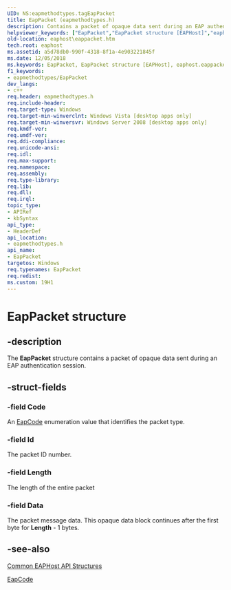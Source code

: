 ```yaml
---
UID: NS:eapmethodtypes.tagEapPacket
title: EapPacket (eapmethodtypes.h)
description: Contains a packet of opaque data sent during an EAP authentication session.
helpviewer_keywords: ["EapPacket","EapPacket structure [EAPHost]","eaphost.eappacket","eapmethodtypes/EapPacket"]
old-location: eaphost\eappacket.htm
tech.root: eaphost
ms.assetid: a5d78db0-990f-4318-8f1a-4e903221845f
ms.date: 12/05/2018
ms.keywords: EapPacket, EapPacket structure [EAPHost], eaphost.eappacket, eapmethodtypes/EapPacket
f1_keywords:
- eapmethodtypes/EapPacket
dev_langs:
- c++
req.header: eapmethodtypes.h
req.include-header: 
req.target-type: Windows
req.target-min-winverclnt: Windows Vista [desktop apps only]
req.target-min-winversvr: Windows Server 2008 [desktop apps only]
req.kmdf-ver: 
req.umdf-ver: 
req.ddi-compliance: 
req.unicode-ansi: 
req.idl: 
req.max-support: 
req.namespace: 
req.assembly: 
req.type-library: 
req.lib: 
req.dll: 
req.irql: 
topic_type:
- APIRef
- kbSyntax
api_type:
- HeaderDef
api_location:
- eapmethodtypes.h
api_name:
- EapPacket
targetos: Windows
req.typenames: EapPacket
req.redist: 
ms.custom: 19H1
---
```


# EapPacket structure


## -description


 The <b>EapPacket</b> structure contains a packet of opaque data sent during an EAP authentication session.


## -struct-fields




### -field Code

An <a href="https://docs.microsoft.com/windows/desktop/api/eapmethodtypes/ne-eapmethodtypes-eapcode">EapCode</a> enumeration value that identifies the packet type.


### -field Id

The packet ID number.


### -field Length

The length of the entire packet


### -field Data

The packet message data. This opaque data block continues after the first byte for <b>Length</b> - 1 bytes.


## -see-also




[Common EAPHost API Structures](/windows/win32/eaphost/common-eap-host-api-structures)



<a href="https://docs.microsoft.com/windows/desktop/api/eapmethodtypes/ne-eapmethodtypes-eapcode">EapCode</a>
 

 

